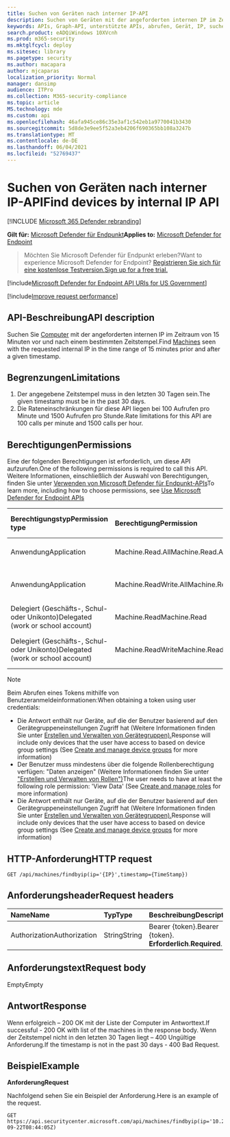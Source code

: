 ```yaml
---
title: Suchen von Geräten nach interner IP-API
description: Suchen von Geräten mit der angeforderten internen IP im Zeitraum von 15 Minuten vor und nach einem bestimmten Zeitstempel
keywords: APIs, Graph-API, unterstützte APIs, abrufen, Gerät, IP, suchen, Gerät suchen, nach IP, IP
search.product: eADQiWindows 10XVcnh
ms.prod: m365-security
ms.mktglfcycl: deploy
ms.sitesec: library
ms.pagetype: security
ms.author: macapara
author: mjcaparas
localization_priority: Normal
manager: dansimp
audience: ITPro
ms.collection: M365-security-compliance
ms.topic: article
MS.technology: mde
ms.custom: api
ms.openlocfilehash: 46afa945ce86c35e3af1c542eb1a9770041b3430
ms.sourcegitcommit: 5d8de3e9ee5f52a3eb4206f690365bb108a3247b
ms.translationtype: MT
ms.contentlocale: de-DE
ms.lasthandoff: 06/04/2021
ms.locfileid: "52769437"
---
```

# <a name="find-devices-by-internal-ip-api"></a><span data-ttu-id="9c5a3-104">Suchen von Geräten nach interner IP-API</span><span class="sxs-lookup"><span data-stu-id="9c5a3-104">Find devices by internal IP API</span></span>

[!INCLUDE [Microsoft 365 Defender rebranding](../../includes/microsoft-defender.md)]


<span data-ttu-id="9c5a3-105">**Gilt für:** [Microsoft Defender für Endpunkt](https://go.microsoft.com/fwlink/?linkid=2154037)</span><span class="sxs-lookup"><span data-stu-id="9c5a3-105">**Applies to:** [Microsoft Defender for Endpoint](https://go.microsoft.com/fwlink/?linkid=2154037)</span></span>

> <span data-ttu-id="9c5a3-106">Möchten Sie Microsoft Defender für Endpunkt erleben?</span><span class="sxs-lookup"><span data-stu-id="9c5a3-106">Want to experience Microsoft Defender for Endpoint?</span></span> [<span data-ttu-id="9c5a3-107">Registrieren Sie sich für eine kostenlose Testversion.</span><span class="sxs-lookup"><span data-stu-id="9c5a3-107">Sign up for a free trial.</span></span>](https://www.microsoft.com/microsoft-365/windows/microsoft-defender-atp?ocid=docs-wdatp-exposedapis-abovefoldlink) 

[!include[Microsoft Defender for Endpoint API URIs for US Government](../../includes/microsoft-defender-api-usgov.md)]

[!include[Improve request performance](../../includes/improve-request-performance.md)]


## <a name="api-description"></a><span data-ttu-id="9c5a3-108">API-Beschreibung</span><span class="sxs-lookup"><span data-stu-id="9c5a3-108">API description</span></span>
<span data-ttu-id="9c5a3-109">Suchen Sie [Computer](machine.md) mit der angeforderten internen IP im Zeitraum von 15 Minuten vor und nach einem bestimmten Zeitstempel.</span><span class="sxs-lookup"><span data-stu-id="9c5a3-109">Find [Machines](machine.md) seen with the requested internal IP in the time range of 15 minutes prior and after a given timestamp.</span></span>


## <a name="limitations"></a><span data-ttu-id="9c5a3-110">Begrenzungen</span><span class="sxs-lookup"><span data-stu-id="9c5a3-110">Limitations</span></span>
1. <span data-ttu-id="9c5a3-111">Der angegebene Zeitstempel muss in den letzten 30 Tagen sein.</span><span class="sxs-lookup"><span data-stu-id="9c5a3-111">The given timestamp must be in the past 30 days.</span></span>
2. <span data-ttu-id="9c5a3-112">Die Rateneinschränkungen für diese API liegen bei 100 Aufrufen pro Minute und 1500 Aufrufen pro Stunde.</span><span class="sxs-lookup"><span data-stu-id="9c5a3-112">Rate limitations for this API are 100 calls per minute and 1500 calls per hour.</span></span>


## <a name="permissions"></a><span data-ttu-id="9c5a3-113">Berechtigungen</span><span class="sxs-lookup"><span data-stu-id="9c5a3-113">Permissions</span></span>
<span data-ttu-id="9c5a3-114">Eine der folgenden Berechtigungen ist erforderlich, um diese API aufzurufen.</span><span class="sxs-lookup"><span data-stu-id="9c5a3-114">One of the following permissions is required to call this API.</span></span> <span data-ttu-id="9c5a3-115">Weitere Informationen, einschließlich der Auswahl von Berechtigungen, finden Sie unter [Verwenden von Microsoft Defender für Endpunkt-APIs](apis-intro.md)</span><span class="sxs-lookup"><span data-stu-id="9c5a3-115">To learn more, including how to choose permissions, see [Use Microsoft Defender for Endpoint APIs](apis-intro.md)</span></span>

<span data-ttu-id="9c5a3-116">Berechtigungstyp</span><span class="sxs-lookup"><span data-stu-id="9c5a3-116">Permission type</span></span> |   <span data-ttu-id="9c5a3-117">Berechtigung</span><span class="sxs-lookup"><span data-stu-id="9c5a3-117">Permission</span></span>  |   <span data-ttu-id="9c5a3-118">Anzeigename der Berechtigung</span><span class="sxs-lookup"><span data-stu-id="9c5a3-118">Permission display name</span></span>
:---|:---|:---
<span data-ttu-id="9c5a3-119">Anwendung</span><span class="sxs-lookup"><span data-stu-id="9c5a3-119">Application</span></span> |   <span data-ttu-id="9c5a3-120">Machine.Read.All</span><span class="sxs-lookup"><span data-stu-id="9c5a3-120">Machine.Read.All</span></span> |  <span data-ttu-id="9c5a3-121">"Alle Computerprofile lesen"</span><span class="sxs-lookup"><span data-stu-id="9c5a3-121">'Read all machine profiles'</span></span>
<span data-ttu-id="9c5a3-122">Anwendung</span><span class="sxs-lookup"><span data-stu-id="9c5a3-122">Application</span></span> |   <span data-ttu-id="9c5a3-123">Machine.ReadWrite.All</span><span class="sxs-lookup"><span data-stu-id="9c5a3-123">Machine.ReadWrite.All</span></span> | <span data-ttu-id="9c5a3-124">"Alle Computerinformationen lesen und schreiben"</span><span class="sxs-lookup"><span data-stu-id="9c5a3-124">'Read and write all machine information'</span></span>
<span data-ttu-id="9c5a3-125">Delegiert (Geschäfts-, Schul- oder Unikonto)</span><span class="sxs-lookup"><span data-stu-id="9c5a3-125">Delegated (work or school account)</span></span> | <span data-ttu-id="9c5a3-126">Machine.Read</span><span class="sxs-lookup"><span data-stu-id="9c5a3-126">Machine.Read</span></span> | <span data-ttu-id="9c5a3-127">"Computerinformationen lesen"</span><span class="sxs-lookup"><span data-stu-id="9c5a3-127">'Read machine information'</span></span>
<span data-ttu-id="9c5a3-128">Delegiert (Geschäfts-, Schul- oder Unikonto)</span><span class="sxs-lookup"><span data-stu-id="9c5a3-128">Delegated (work or school account)</span></span> | <span data-ttu-id="9c5a3-129">Machine.ReadWrite</span><span class="sxs-lookup"><span data-stu-id="9c5a3-129">Machine.ReadWrite</span></span> | <span data-ttu-id="9c5a3-130">"Lesen und Schreiben von Computerinformationen"</span><span class="sxs-lookup"><span data-stu-id="9c5a3-130">'Read and write machine information'</span></span>

>[!Note]
> <span data-ttu-id="9c5a3-131">Beim Abrufen eines Tokens mithilfe von Benutzeranmeldeinformationen:</span><span class="sxs-lookup"><span data-stu-id="9c5a3-131">When obtaining a token using user credentials:</span></span>
> - <span data-ttu-id="9c5a3-132">Die Antwort enthält nur Geräte, auf die der Benutzer basierend auf den Gerätegruppeneinstellungen Zugriff hat (Weitere Informationen finden Sie unter [Erstellen und Verwalten von Gerätegruppen).](machine-groups.md)</span><span class="sxs-lookup"><span data-stu-id="9c5a3-132">Response will include only devices that the user have access to based on device group settings (See [Create and manage device groups](machine-groups.md) for more information)</span></span>
> - <span data-ttu-id="9c5a3-133">Der Benutzer muss mindestens über die folgende Rollenberechtigung verfügen: "Daten anzeigen" (Weitere Informationen finden Sie unter ["Erstellen und Verwalten von Rollen")](user-roles.md)</span><span class="sxs-lookup"><span data-stu-id="9c5a3-133">The user needs to have at least the following role permission: 'View Data' (See [Create and manage roles](user-roles.md) for more information)</span></span>
> - <span data-ttu-id="9c5a3-134">Die Antwort enthält nur Geräte, auf die der Benutzer basierend auf den Gerätegruppeneinstellungen Zugriff hat (Weitere Informationen finden Sie unter [Erstellen und Verwalten von Gerätegruppen).](machine-groups.md)</span><span class="sxs-lookup"><span data-stu-id="9c5a3-134">Response will include only devices that the user have access to based on device group settings (See [Create and manage device groups](machine-groups.md) for more information)</span></span>

## <a name="http-request"></a><span data-ttu-id="9c5a3-135">HTTP-Anforderung</span><span class="sxs-lookup"><span data-stu-id="9c5a3-135">HTTP request</span></span>
```
GET /api/machines/findbyip(ip='{IP}',timestamp={TimeStamp})
```

## <a name="request-headers"></a><span data-ttu-id="9c5a3-136">Anforderungsheader</span><span class="sxs-lookup"><span data-stu-id="9c5a3-136">Request headers</span></span>

<span data-ttu-id="9c5a3-137">Name</span><span class="sxs-lookup"><span data-stu-id="9c5a3-137">Name</span></span> | <span data-ttu-id="9c5a3-138">Typ</span><span class="sxs-lookup"><span data-stu-id="9c5a3-138">Type</span></span> | <span data-ttu-id="9c5a3-139">Beschreibung</span><span class="sxs-lookup"><span data-stu-id="9c5a3-139">Description</span></span>
:---|:---|:---
<span data-ttu-id="9c5a3-140">Authorization</span><span class="sxs-lookup"><span data-stu-id="9c5a3-140">Authorization</span></span> | <span data-ttu-id="9c5a3-141">String</span><span class="sxs-lookup"><span data-stu-id="9c5a3-141">String</span></span> | <span data-ttu-id="9c5a3-142">Bearer {token}.</span><span class="sxs-lookup"><span data-stu-id="9c5a3-142">Bearer {token}.</span></span> <span data-ttu-id="9c5a3-143">**Erforderlich**.</span><span class="sxs-lookup"><span data-stu-id="9c5a3-143">**Required**.</span></span>

## <a name="request-body"></a><span data-ttu-id="9c5a3-144">Anforderungstext</span><span class="sxs-lookup"><span data-stu-id="9c5a3-144">Request body</span></span>
<span data-ttu-id="9c5a3-145">Empty</span><span class="sxs-lookup"><span data-stu-id="9c5a3-145">Empty</span></span>

## <a name="response"></a><span data-ttu-id="9c5a3-146">Antwort</span><span class="sxs-lookup"><span data-stu-id="9c5a3-146">Response</span></span>
<span data-ttu-id="9c5a3-147">Wenn erfolgreich – 200 OK mit der Liste der Computer im Antworttext.</span><span class="sxs-lookup"><span data-stu-id="9c5a3-147">If successful - 200 OK with list of the machines in the response body.</span></span>
<span data-ttu-id="9c5a3-148">Wenn der Zeitstempel nicht in den letzten 30 Tagen liegt – 400 Ungültige Anforderung.</span><span class="sxs-lookup"><span data-stu-id="9c5a3-148">If the timestamp is not in the past 30 days - 400 Bad Request.</span></span>

## <a name="example"></a><span data-ttu-id="9c5a3-149">Beispiel</span><span class="sxs-lookup"><span data-stu-id="9c5a3-149">Example</span></span>

<span data-ttu-id="9c5a3-150">**Anforderung**</span><span class="sxs-lookup"><span data-stu-id="9c5a3-150">**Request**</span></span>

<span data-ttu-id="9c5a3-151">Nachfolgend sehen Sie ein Beispiel der Anforderung.</span><span class="sxs-lookup"><span data-stu-id="9c5a3-151">Here is an example of the request.</span></span>

```http
GET https://api.securitycenter.microsoft.com/api/machines/findbyip(ip='10.248.240.38',timestamp=2019-09-22T08:44:05Z)
```
